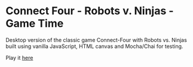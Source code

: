 # Connect Four - Robots v. Ninjas - Game Time

Desktop version of the classic game Connect-Four with Robots vs. Ninjas built using vanilla JavaScript, HTML canvas and Mocha/Chai for testing. 

Play it [here](https://adamj1232.github.io/game-time-ConnectFour/)
